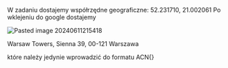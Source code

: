 W zadaniu dostajemy współrzędne geograficzne: 52.231710, 21.002061
Po wklejeniu do google dostajemy 

![Pasted image 20240611215418](Pasted%20image%2020240611215418.png)

Warsaw Towers, Sienna 39, 00-121 Warszawa

które należy jedynie wprowadzić do formatu ACN{}